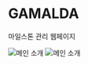 # GAMALDA
마일스톤 관리 웹페이지



![메인 소개](https://github.com/supersfel/GAMALDA/assets/81850778/88ebd9e2-deeb-4fd4-8919-95e1d7580738)
![메인 소개](https://github.com/supersfel/GAMALDA/assets/81850778/c58ae453-d3d8-4231-be33-da5bf1e673e5)
